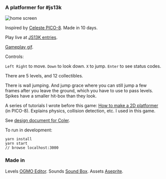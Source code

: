 ### A platformer for #js13k

![home screen](images/colerhome.gif)

Inspired by [Celeste PICO-8](https://www.lexaloffle.com/bbs/?tid=2145). Made in 10 days.

Play live at [JS13K entries]().

[Gameplay gif](https://twitter.com/eguneys/status/1299769426644959234?s=20).

Controls:

`Left Right` to move.
`Down` to look down.
`X` to jump.
`Enter` to see status codes.

There are 5 levels, and 12 collectibles.

There is wall jumping. And jump grace where you can still jump a few frames after you leave the ground, which you have to use to pass levels. Spikes have a smaller hit-box than they look.

A series of tutorials I wrote before this game:
    [How to make a 2D platformer](https://github.com/eguneys/celeste-jumping) (in PICO-8). Explains physics, collision detection, etc. I used in this game.

See [design document for Coler](DRAFT.md).

To run in development:

    yarn install
    yarn start
    // browse localhost:3000

### Made in

  Levels [OGMO Editor](https://ogmo-editor-3.github.io/).
  Sounds [Sound Box](https://sb.bitsnbites.eu/).
  Assets [Aseprite](https://www.aseprite.org/).
